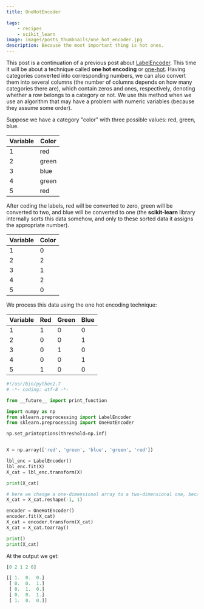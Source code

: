 ```yaml
---
title: OneHotEncoder

tags:
    - recipes
    - scikit_learn
image: images/posts_thumbnails/one_hot_encoder.jpg
description: Because the most important thing is hot ones.
---
```

This post is a continuation of a previous post about [LabelEncoder](/2016/09/10/label-encoder). This time it will be about a technique called __one hot encoding__ or [one-hot](https://en.wikipedia.org/wiki/One-hot). Having categories converted into corresponding numbers, we can also convert them into several columns (the number of columns depends on how many categories there are), which contain zeros and ones, respectively, denoting whether a row belongs to a category or not. We use this method when we use an algorithm that may have a problem with numeric variables (because they assume some order).

<!-- truncate -->

Suppose we have a category "color" with three possible values: red, green, blue.

| Variable | Color |
| -------- | ------|
| 1        | red   |
| 2        | green |
| 3        | blue  |
| 4        | green |
| 5        | red   |

After coding the labels, red will be converted to zero, green will be converted to two, and blue will be converted to one (the __scikit-learn__ library internally sorts this data somehow, and only to these sorted data it assigns the appropriate number).

| Variable | Color |
| -------- | ------|
| 1        | 0     |
| 2        | 2     |
| 3        | 1     |
| 4        | 2     |
| 5        | 0     |

We process this data using the one hot encoding technique:

| Variable | Red | Green | Blue |
| -------- | ----| ------| -----|
| 1        | 1   | 0     | 0    |
| 2        | 0   | 0     | 1    |
| 3        | 0   | 1     | 0    |
| 4        | 0   | 0     | 1    |
| 5        | 1   | 0     | 0    |

```python
#!/usr/bin/python2.7
# -*- coding: utf-8 -*-

from __future__ import print_function

import numpy as np
from sklearn.preprocessing import LabelEncoder
from sklearn.preprocessing import OneHotEncoder

np.set_printoptions(threshold=np.inf)


X = np.array(['red', 'green', 'blue', 'green', 'red'])

lbl_enc = LabelEncoder()
lbl_enc.fit(X)
X_cat = lbl_enc.transform(X)

print(X_cat)

# here we change a one-dimensional array to a two-dimensional one, because the script throws an error
X_cat = X_cat.reshape(-1, 1)

encoder = OneHotEncoder()
encoder.fit(X_cat)
X_cat = encoder.transform(X_cat)
X_cat = X_cat.toarray()

print()
print(X_cat)
```

At the output we get:

```python
[0 2 1 2 0]

[[ 1.  0.  0.]
 [ 0.  0.  1.]
 [ 0.  1.  0.]
 [ 0.  0.  1.]
 [ 1.  0.  0.]]
```

